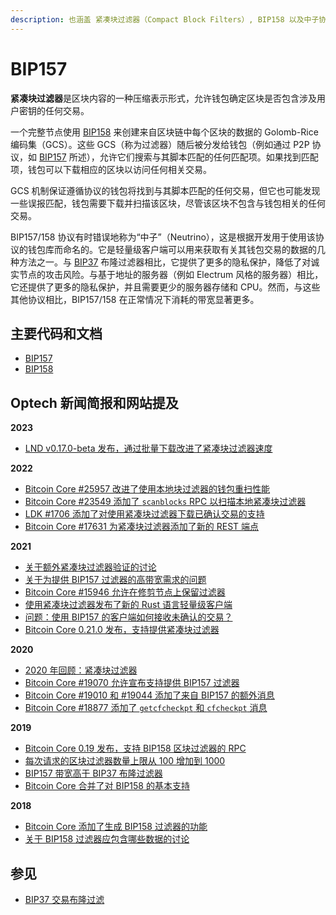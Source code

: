 ```yaml
---
description: 也涵盖 紧凑块过滤器（Compact Block Filters）, BIP158 以及中子协议（Neutrino Protocol）
---
```


# BIP157

**紧凑块过滤器**是区块内容的一种压缩表示形式，允许钱包确定区块是否包含涉及用户密钥的任何交易。

一个完整节点使用 [BIP158](https://github.com/bitcoin/bips/blob/master/bip-0158.mediawiki) 来创建来自区块链中每个区块的数据的 Golomb-Rice 编码集（GCS）。这些 GCS（称为过滤器）随后被分发给钱包（例如通过 P2P 协议，如 [BIP157](https://github.com/bitcoin/bips/blob/master/bip-0157.mediawiki) 所述），允许它们搜索与其脚本匹配的任何匹配项。如果找到匹配项，钱包可以下载相应的区块以访问任何相关交易。

GCS 机制保证遵循协议的钱包将找到与其脚本匹配的任何交易，但它也可能发现一些误报匹配，钱包需要下载并扫描该区块，尽管该区块不包含与钱包相关的任何交易。

BIP157/158 协议有时错误地称为“中子”（Neutrino），这是根据开发用于使用该协议的钱包库而命名的。它是轻量级客户端可以用来获取有关其钱包交易的数据的几种方法之一。与 [BIP37](https://github.com/bitcoin/bips/blob/master/bip-0037.mediawiki) 布隆过滤器相比，它提供了更多的隐私保护，降低了对诚实节点的攻击风险。与基于地址的服务器（例如 Electrum 风格的服务器）相比，它还提供了更多的隐私保护，并且需要更少的服务器存储和 CPU。然而，与这些其他协议相比，BIP157/158 在正常情况下消耗的带宽显著更多。

## 主要代码和文档

* [BIP157](https://github.com/bitcoin/bips/blob/master/bip-0157.mediawiki)
* [BIP158](https://github.com/bitcoin/bips/blob/master/bip-0158.mediawiki)

## Optech 新闻简报和网站提及

**2023**

* [LND v0.17.0-beta 发布，通过批量下载改进了紧凑块过滤器速度](https://bitcoinops.org/en/newsletters/2023/10/04/#lnd-v0-17-0-beta)

**2022**

* [Bitcoin Core #25957 改进了使用本地块过滤器的钱包重扫性能](https://bitcoinops.org/en/newsletters/2022/11/02/#bitcoin-core-25957)
* [Bitcoin Core #23549 添加了 `scanblocks` RPC 以扫描本地紧凑块过滤器](https://bitcoinops.org/en/newsletters/2022/10/19/#bitcoin-core-23549)
* [LDK #1706 添加了对使用紧凑块过滤器下载已确认交易的支持](https://bitcoinops.org/en/newsletters/2022/09/21/#ldk-1706)
* [Bitcoin Core #17631 为紧凑块过滤器添加了新的 REST 端点](https://bitcoinops.org/en/newsletters/2022/01/05/#bitcoin-core-17631)

**2021**

* [关于额外紧凑块过滤器验证的讨论](https://bitcoinops.org/en/newsletters/2021/11/10/#additional-compact-block-filter-verification)
* [关于为提供 BIP157 过滤器的高带宽需求的问题](https://bitcoinops.org/en/newsletters/2021/02/24/#with-peerblockfilters-1-hundreds-of-btcwire-0-5-0-neutrino-connections-are-downloading-tb-from-my-bitcoin-node)
* [Bitcoin Core #15946 允许在修剪节点上保留过滤器](https://bitcoinops.org/en/newsletters/2021/02/24/#bitcoin-core-15946)
* [使用紧凑块过滤器发布了新的 Rust 语言轻量级客户端](https://bitcoinops.org/en/newsletters/2021/02/17/#rust-light-client-nakamoto-released)
* [问题：使用 BIP157 的客户端如何接收未确认的交易？](https://bitcoinops.org/en/newsletters/2021/01/27/#how-do-light-clients-using-compact-block-filters-get-relevant-unconfirmed-transactions)
* [Bitcoin Core 0.21.0 发布，支持提供紧凑块过滤器](https://bitcoinops.org/en/newsletters/2021/01/20/#bitcoin-core-0-21-0)

**2020**

* [2020 年回顾：紧凑块过滤器](https://bitcoinops.org/en/newsletters/2020/12/23/#compact-block-filters)
* [Bitcoin Core #19070 允许宣布支持提供 BIP157 过滤器](https://bitcoinops.org/en/newsletters/2020/08/19/#bitcoin-core-19070)
* [Bitcoin Core #19010 和 #19044 添加了来自 BIP157 的额外消息](https://bitcoinops.org/en/newsletters/2020/06/03/#bitcoin-core-19010)
* [Bitcoin Core #18877 添加了 `getcfcheckpt` 和 `cfcheckpt` 消息](https://bitcoinops.org/en/newsletters/2020/05/20/#bitcoin-core-18877)

**2019**

* [Bitcoin Core 0.19 发布，支持 BIP158 区块过滤器的 RPC](https://bitcoinops.org/en/newsletters/2019/11/27/#bip158-block-filters-rpc-only)
* [每次请求的区块过滤器数量上限从 100 增加到 1000](https://bitcoinops.org/en/newsletters/2019/11/13/#bips-857)
* [BIP157 带宽高于 BIP37 布隆过滤器](https://bitcoinops.org/en/newsletters/2019/07/31/#bip157-would-use-more-bandwidth-than-bip37)
* [Bitcoin Core 合并了对 BIP158 的基本支持](https://bitcoinops.org/en/newsletters/2019/04/23/#basic-bip158-support-merged-in-bitcoin-core)

**2018**

* [Bitcoin Core 添加了生成 BIP158 过滤器的功能](https://bitcoinops.org/en/newsletters/2018/08/28/#bitcoin-core-12254)
* [关于 BIP158 过滤器应包含哪些数据的讨论](https://bitcoinops.org/en/newsletters/2018/06/08#bip157-bip157-bip158-bip158-lightweight-client-filters)

## 参见

* [BIP37 交易布隆过滤](https://bitcoinops.org/en/topics/transaction-bloom-filtering/)
